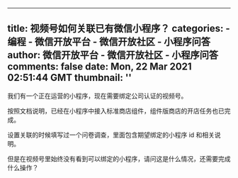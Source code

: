 
---
title: 视频号如何关联已有微信小程序？
categories: 
    - 编程
    - 微信开放平台 - 微信开放社区 - 小程序问答
author: 微信开放平台 - 微信开放社区 - 小程序问答
comments: false
date: Mon, 22 Mar 2021 02:51:44 GMT
thumbnail: ''
---

<div>   
<p>我们有一个正在运营的小程序，现在需要绑定公司认证的视频号。</p><p>按照文档说明，已经在小程序中接入标准商店组件，组件版商店的开店任务也已完成。</p><p>设置关联的时候填写过一个问卷调查，里面包含期望绑定的小程序 id 和相关说明。</p><p>但是在视频号里始终没有看到可以绑定的小程序，请问这是什么情况，还需要完成什么操作？</p>  
</div>
            